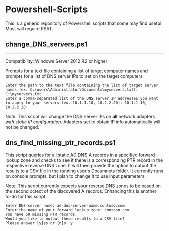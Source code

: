 # Powershell-Scripts
This is a generic repository of Powershell scripts that some may find useful. Most will require RSAT.

## change_DNS_servers.ps1
------

Compatibility: Windows Server 2012 R2 or higher

Prompts for a text file containing a list of target computer names and prompts for a list of DNS server IPs to set on the target computers:
```
Enter the path to the text file containing the list of target server names (ex. C:\users\Administrator\Documents\myservers.txt): C:\myservers.txt
Enter a comma-separated list of the DNS server IP addresses you want to apply to your servers (ex. 10.1.1.10, 10.2.2.20): 10.1.1.10, 10.2.2.20
```
Note: This script will change the DNS server IPs on __all__ network adapters *with static IP configuration*. Adapters set to obtain IP info automatically will not be changed.

## dns_find_missing_ptr_records.ps1

This script queries for all static AD DNS A records in a specified forward lookup zone and checks to see if there is a corresponding PTR record in the respective reverse DNS zone. It will then provide the option to output the results to a CSV file in the running user's Documnets folder. It currently runs on console prompts, but I plan to change it to use input parameters.

Note: This script currently expects your reverse DNS zones to be based on the second octect of the discovered A records. Enhancing this is another to-do for this script.

```
Enter DNS server name: ad-dns-server-name.contoso.com
Enter the name of your forward lookup zone: contoso.com
You have 50 missing PTR records.
Would you like to output these results to a CSV file?
Please answer [y]es or [n]o: y
```

